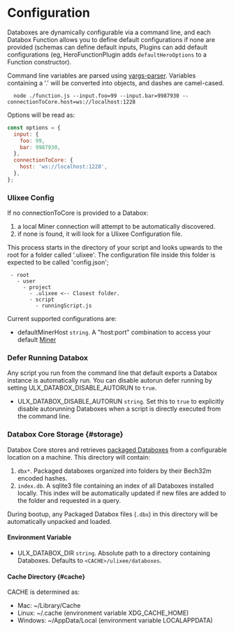 # Configuration

Databoxes are dynamically configurable via a command line, and each Databox Function allows you to define default configurations if none are provided (schemas can define default inputs, Plugins can add default configurations (eg, HeroFunctionPlugin adds `defaultHeroOptions` to a Function constructor).

Command line variables are parsed using [yargs-parser](https://github.com/yargs/yargs-parser). Variables containing a '.' will be converted into objects, and dashes are camel-cased.

```shell
  node ./function.js --input.foo=99 --input.bar=9987930 --connectionToCore.host=ws://localhost:1228
```

Options will be read as:

```js
const options = {
  input: {
    foo: 99,
    bar: 9987930,
  },
  connectionToCore: {
    host: 'ws://localhost:1228',
  },
};
```

### Ulixee Config

If no connectionToCore is provided to a Databox:

1. a local Miner connection will attempt to be automatically discovered.
2. if none is found, it will look for a Ulixee Configuration file.

This process starts in the directory of your script and looks upwards to the root for a folder called '.ulixee'. The configuration file inside this folder is expected to be called 'config.json';

```shell
 - root
   - user
     - project
       - .ulixee <-- Closest folder.
       - script
         - runningScript.js
```

Current supported configurations are:

- defaultMinerHost `string`. A "host:port" combination to access your default [Miner](/docs/miner)

### Defer Running Databox

Any script you run from the command line that default exports a Databox instance is automatically run. You can disable autorun defer running by setting ULX_DATABOX_DISABLE_AUTORUN to `true`.

- ULX_DATABOX_DISABLE_AUTORUN `string`. Set this to `true` to explicitly disable autorunning Databoxes when a script is directly executed from the command line.

### Databox Core Storage {#storage}

Databox Core stores and retrieves [packaged Databoxes](/docs/databox/overview/deployment) from a configurable location on a machine. This directory will contain:

1. `dbx*`. Packaged databoxes organized into folders by their Bech32m encoded hashes.
2. `index.db`. A sqlite3 file containing an index of all Databoxes installed locally. This index will be automatically updated if new files are added to the folder and requested in a query.

During bootup, any Packaged Databox files (`.dbx`) in this directory will be automatically unpacked and loaded.

#### Environment Variable

- ULX_DATABOX_DIR `string`. Absolute path to a directory containing Databoxes. Defaults to `<CACHE>/ulixee/databoxes`.

#### Cache Directory {#cache}

CACHE is determined as:

- Mac: ~/Library/Cache
- Linux: ~/.cache (environment variable XDG_CACHE_HOME)
- Windows: ~/AppData/Local (environment variable LOCALAPPDATA)
